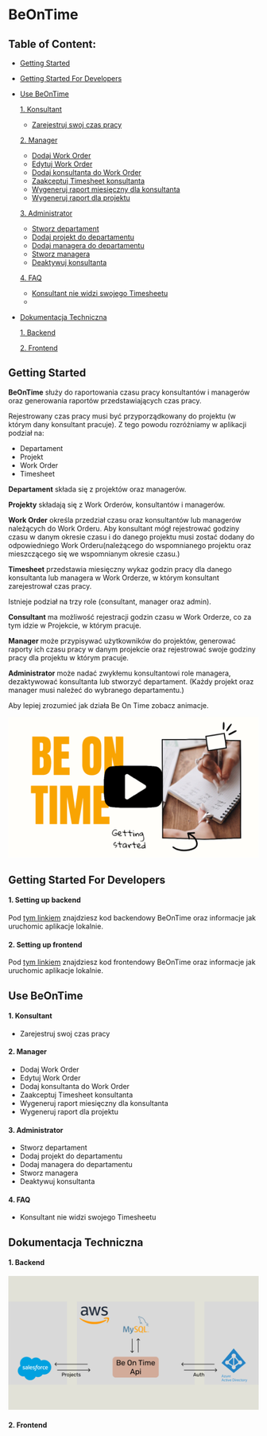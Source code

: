 
# BeOnTime

## Table of Content:
- [Getting Started](#getting-started)
- [Getting Started For Developers](#getting-started-for-developers)
- [Use BeOnTime](#use-beontime)

  [1. Konsultant](#consultant)
    
    - [Zarejestruj swoj czas pracy](#c1)

  [2. Manager](#manager)

    - [Dodaj Work Order](#m1)
    - [Edytuj Work Order](#m2)
    - [Dodaj konsultanta do Work Order](#m3)
    - [Zaakceptuj Timesheet konsultanta](#m4)
    - [Wygeneruj raport miesięczny dla konsultanta](#m5)
    - [Wygeneruj raport dla projektu](#m6)

  [3. Administrator](#administrator)

    - [Stworz departament](#a1)
    - [Dodaj projekt do departamentu](#a2)
    - [Dodaj managera do departamentu](#a3)
    - [Stworz managera](#a4)
    - [Deaktywuj konsultanta](#a5) 

  [4. FAQ](#faq)

    - [Konsultant nie widzi swojego Timesheetu](#f1)
    -  

- [Dokumentacja Techniczna](#technical-documentation)

  [1. Backend](#be)

  [2. Frontend](#fe)

## Getting Started <a name="getting-started"></a>

**BeOnTime** służy do raportowania czasu pracy konsultantów i managerów oraz generowania raportów przedstawiających czas pracy. 

Rejestrowany czas pracy musi być przyporządkowany do projektu (w którym dany konsultant pracuje).
 Z tego powodu rozróżniamy w aplikacji podział na:

- Departament
- Projekt
- Work Order 
- Timesheet

**Departament** składa się z projektów oraz managerów. 

**Projekty** składają się z Work Orderów, konsultantów i managerów.

**Work Order** określa przedział czasu oraz konsultantów lub managerów należących do Work Orderu.
Aby konsultant mógł rejestrować godziny czasu w danym okresie czasu i do danego projektu musi zostać dodany do odpowiedniego Work Orderu(należącego do wspomnianego projektu oraz mieszczącego się we wspomnianym okresie czasu.)

**Timesheet** przedstawia miesięczny wykaz godzin pracy dla danego konsultanta lub managera w Work Orderze, w którym konsultant zarejestrował czas pracy.

Istnieje podział na trzy role (consultant, manager oraz admin).

**Consultant** ma możliwość rejestracji godzin czasu w Work Orderze, co za tym idzie w Projekcie, w którym pracuje.

**Manager** może przypisywać użytkowników do projektów, generować raporty ich czasu pracy w danym projekcie oraz rejestrować swoje godziny pracy dla projektu w którym pracuje.

**Administrator** może nadać zwykłemu konsultantowi role managera, dezaktywować konsultanta lub stworzyć departament. (Każdy projekt oraz manager musi należeć do wybranego departamentu.)

Aby lepiej zrozumieć jak działa Be On Time zobacz animacje.


[![BeOnTime Intro](https://github.com/matiolsz/BeOnTime-documentation/blob/main/be.png)](https://youtu.be/lTmHzP2kh4M)

## Getting Started For Developers <a name="getting-started-for-developers"></a>

#### 1. Setting up backend

Pod [tym linkiem](https://github.com/Be-Poland/bot_backend) znajdziesz kod backendowy BeOnTime oraz informacje jak uruchomic aplikacje lokalnie.


#### 2. Setting up frontend
Pod [tym linkiem](https://github.com/Be-Poland/bot_frontend) znajdziesz kod frontendowy BeOnTime oraz informacje jak uruchomic aplikacje lokalnie.


## Use BeOnTime <a name="use-beontime"></a>

#### 1. Konsultant <a name="consultant"></a>

- Zarejestruj swoj czas pracy<a name="c1"></a>

#### 2. Manager <a name="manager"></a>

- Dodaj Work Order<a name="m1"></a>
- Edytuj Work Order<a name="m2"></a>
- Dodaj konsultanta do Work Order<a name="m3"></a>
- Zaakceptuj Timesheet konsultanta<a name="m4"></a>
- Wygeneruj raport miesięczny dla konsultanta<a name="m5"></a>
- Wygeneruj raport dla projektu<a name="m6"></a>

#### 3. Administrator <a name="administrator"></a>

- Stworz departament<a name="a1"></a>
- Dodaj projekt do departamentu<a name="a2"></a>
- Dodaj managera do departamentu<a name="a3"></a>
- Stworz managera<a name="a4"></a>
- Deaktywuj konsultanta<a name="a5"></a>

#### 4. FAQ <a name="faq"></a>

- Konsultant nie widzi swojego Timesheetu
<a name="f1"></a>

## Dokumentacja Techniczna <a name="technical-documentation"></a>

#### 1. Backend <a name="be"></a>

![Schemat architektury](https://github.com/matiolsz/BeOnTime-documentation/blob/main/schema1.png)
    
#### 2. Frontend <a name="fe"></a>

